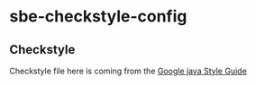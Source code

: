 # sbe-checkstyle-config

## Checkstyle
Checkstyle file here is coming from the [Google java Style Guide](https://google.github.io/styleguide/javaguide.html)
